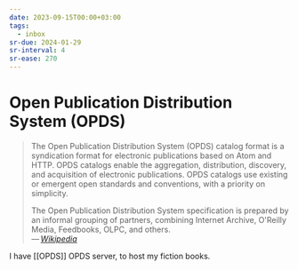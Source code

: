 ```yaml
---
date: 2023-09-15T00:00+03:00
tags:
  - inbox
sr-due: 2024-01-29
sr-interval: 4
sr-ease: 270
---
```


# Open Publication Distribution System (OPDS)

> The Open Publication Distribution System (OPDS) catalog format is a
> syndication format for electronic publications based on Atom and HTTP. OPDS
> catalogs enable the aggregation, distribution, discovery, and acquisition of
> electronic publications. OPDS catalogs use existing or emergent open standards
> and conventions, with a priority on simplicity.
>
> The Open Publication Distribution System specification is prepared by an
> informal grouping of partners, combining Internet Archive, O'Reilly Media,
> Feedbooks, OLPC, and others.\
> — <cite>[Wikipedia](https://en.wikipedia.org/wiki/Open_Publication_Distribution_System)</cite>

I have [[OPDS]] OPDS server, to host my fiction books.
